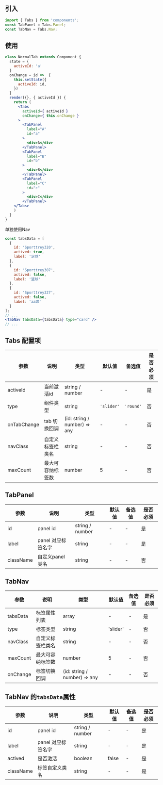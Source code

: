 ## 引入
```javascript
import { Tabs } from 'components';
const TabPanel = Tabs.Panel;
const TabNav = Tabs.Nav;
```

## 使用

```jsx
class NormalTab extends Component {
  state = {
    activeId: 'a'
  }
  onChange = id =>  {
    this.setState({
      activeId: id,
    })
  }
  render({}, { activeId }) {
    return (
      <Tabs
        activeId={ activeId }
        onChange={ this.onChange }
      >
        <TabPanel
          label="A"
          id="a"
        >
          <div>A</div>
        </TabPanel>
        <TabPanel
          label="B"
          id="b"
        >
          <div>B</div>
        </TabPanel>
        <TabPanel
          label="C"
          id="c"
        >
          <div>C</div>
        </TabPanel>
    </Tabs>
    )
  }
}
```

单独使用Nav

```jsx
const tabsData = [
  {
    id: 'Sporttrey320',
    actived: true,
    label: '足球'
  },
  {
    id: 'Sporttrey307',
    actived: false,
    label: '篮球'
  },
  {
    id: 'Sporttrey327',
    actived: false,
    label: 'aa球'
  }
];
// ...
<TabNav tabsData={tabsData} type="card" />
// ...
```

## Tabs 配置项
| 参数 | 说明 | 类型 | 默认值 | 备选值 | 是否必须 |
| --- | --- | --- | --- | --- | --- |
| activeId | 当前激活id | string / number | - | - | 是 |
| type | 组件类型 | string | `'slider'` | `'round'` | 否 |
| onTabChange | tab 切换回调 | (id: string / number) => any | - | - | 否 |
| navClass | 自定义标签栏类名 | string | - | - | 否 |
| maxCount | 最大可容纳标签数 | number | 5 | - | 否 |

## TabPanel
| 参数 | 说明 | 类型 | 默认值 | 备选值 | 是否必须 |
| --- | --- | --- | --- | --- | --- |
| id | panel id | string / number | - | - | 是 |
| label | panel 对应标签名字 | string | - | - | 是 |
| className | 自定义panel 类名 | string | - | - | 否 |

## TabNav
| 参数 | 说明 | 类型 | 默认值 | 备选值 | 是否必须 |
| --- | --- | --- | --- | --- | --- |
| tabsData | 标签属性列表 | array | - | - | 是 |
| type | 标签类型 | string | 'slider' | - | 否 |
| navClass | 自定义标签栏类名 | string | - | - | 否 |
| maxCount | 最大可容纳标签数 | number | 5 | - | 否 |
| onChange | 标签切换回调 | (id: string / number) => any | - | - | 否 |

## TabNav 的`tabsData`属性
| 参数 | 说明 | 类型 | 默认值 | 备选值 | 是否必须 |
| --- | --- | --- | --- | --- | --- |
| id | panel id | string / number | - | - | 是 |
| label | panel 对应标签名字 | string | - | - | 是 |
| actived | 是否激活 | boolean | false | - | 是 |
| className | 标签自定义类名 | string | - | - | 是 |